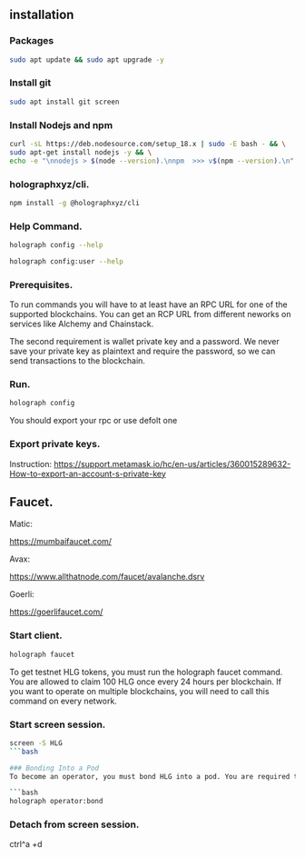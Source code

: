 ## installation 
### Packages
```bash
sudo apt update && sudo apt upgrade -y
```
### Install git
```bash
sudo apt install git screen
```

### Install Nodejs and npm
```bash
curl -sL https://deb.nodesource.com/setup_18.x | sudo -E bash - && \
sudo apt-get install nodejs -y && \
echo -e "\nnodejs > $(node --version).\nnpm  >>> v$(npm --version).\n"
```

### holographxyz/cli.
```bash
npm install -g @holographxyz/cli
```
### Help Command.
```bash
holograph config --help
```
```bash
holograph config:user --help
```
### Prerequisites.

To run commands you will have to at least have an RPC URL for one of the supported blockchains. You can get an RCP URL from different neworks on services like Alchemy and Chainstack.

The second requirement is wallet private key and a password. We never save your private key as plaintext and require the password, so we can send transactions to the blockchain.

### Run.
```bash
holograph config
```
You should export your rpc or use defolt one
### Export private keys.
Instruction:
https://support.metamask.io/hc/en-us/articles/360015289632-How-to-export-an-account-s-private-key

## Faucet.

Matic:

https://mumbaifaucet.com/

Avax:

https://www.allthatnode.com/faucet/avalanche.dsrv

Goerli:

https://goerlifaucet.com/

### Start client.
```bash
holograph faucet
```
To get testnet HLG tokens, you must run the holograph faucet command. You are allowed to claim 100 HLG once every 24 hours per blockchain. If you want to operate on multiple blockchains, you will need to call this command on every network.

### Start screen session.

```bash
screen -S HLG
```bash

### Bonding Into a Pod
To become an operator, you must bond HLG into a pod. You are required to maintain uptime or risk having your HLG slashed

```bash
holograph operator:bond
```
### Detach from screen session.

ctrl^a +d

